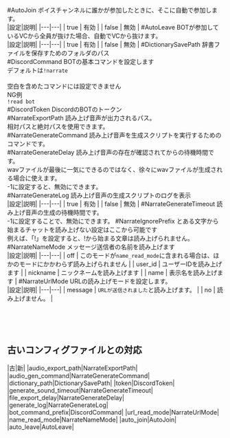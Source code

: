 #AutoJoin
ボイスチャンネルに誰かが参加したときに、そこに自動で参加します。<br>
|設定|説明|
|---|---|
| true | 有効 |
| false | 無効 |
#AutoLeave
BOTが参加しているVCから全員が抜けた場合、自動でVCから抜けます。<br>
|設定|説明|
|---|---|
| true | 有効 |
| false | 無効 |
#DictionarySavePath
辞書ファイルを保存すためのフォルダのパス<br>
#DiscordCommand
BOTの基本コマンドを設定します<br>
デフォルトは`!narrate`<br>
<br>
空白を含めたコマンドには設定できません<br>
NG例<br>
`!read bot`<br>
#DiscordToken
DiscordのBOTのトークン<br>
#NarrateExportPath
読み上げ音声が出力されるパス。<br>
相対パスと絶対パスを使用できます。<br>
#NarrateGenerateCommand
読み上げ音声を生成スクリプトを実行するためのコマンドです。<br>
#NarrateGenerateDelay
読み上げ音声の存在が確認されてからの待機時間です。<br>
wavファイルが最後に一気にできるのではなく、徐々にwavファイルが生成される場合に使えます。<br>
-1に設定すると、無効にできます。<br>
#NarrateGenerateLog
読み上げ音声の生成スクリプトのログを表示<br>
|設定|説明|
|---|---|
| true | 有効 |
| false | 無効 |
#NarrateGenerateTimeout
読み上げ音声の生成の待機時間です。<br>
-1に設定することで、無効にできます。
#NarrateIgnorePrefix
とある文字から始まるチャットを読み上げない設定はここから可能です<br>
例えば、「!」を設定すると、!から始まる文章は読み上げられません。<br>
#NarrateNameMode
メッセージ送信者の名前を読み上げます<br>
|設定|説明|
|---|---|
| off | このモードが`name_read_mode`に含まれる場合は、ほかのモードにかかわらず読み上げられません |
| user_id | ユーザーIDを読み上げます | 
| nickname | ニックネームを読み上げます |
| name | 表示名を読み上げます |
#NarrateUrlMode
URLの読み上げモードを設定します。<br>
|設定|説明|
|---|---|
| message | `URLが送信されました`と読み上げます。 |
| no | 読み上げません。 |

<br><br><br>
## 古いコンフィグファイルとの対応
|古|新|
|audio_export_path|NarrateExportPath|
|audio_gen_command|NarrateGenerateCommand|
|dictionary_path|DictionarySavePath|
|token|DiscordToken|
|generate_sound_timeout|NarrateGenerateTimeout|
|file_export_delay|NarrateGenerateDelay|
|generate_log|NarrateGenerateLog|
|bot_command_prefix|DiscordCommand|
|url_read_mode|NarrateUrlMode|
|name_read_mode|NarrateNameMode|
|auto_join|AutoJoin|
|auto_leave|AutoLeave|
